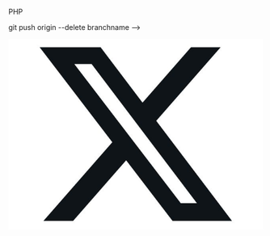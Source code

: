 PHP
<!-- remotely  -->
<!-->
git push origin --delete branchname 

-->
<!-- locally -->
<!--
 git branch -D branchname if not exist on remote
git branch -d branchname
 -->
 <!-- checkout to another branch without committing -->

 <!-- 
 git statch
 git checkout branchname
  -->

  <!-- list tags -->
  <!-- 
  git tag
   -->
   <!-- delete remotely -->
   <!-- 
   git push origin --delete tagname
    -->
  <!-- delete locally -->
<!-- 
git branch -d tagname
git branch -D tagname if not exist on remote
    -->
![Alt text](./images/x.jpeg)